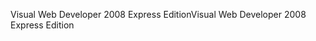 <span data-ttu-id="d4b8b-101">Visual Web Developer 2008 Express Edition</span><span class="sxs-lookup"><span data-stu-id="d4b8b-101">Visual Web Developer 2008 Express Edition</span></span>
